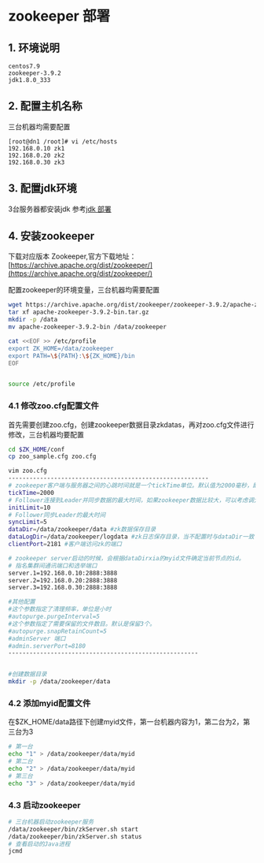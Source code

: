 # zookeeper 部署

## 1. 环境说明

```
centos7.9
zookeeper-3.9.2
jdk1.8.0_333
```

## 2. 配置主机名称

三台机器均需要配置

```
[root@dn1 /root]# vi /etc/hosts
192.168.0.10 zk1
192.168.0.20 zk2
192.168.0.30 zk3
```

## 3. 配置jdk环境

3台服务器都安装jdk 参考[jdk 部署](031%20中间件/jdk.md#20231110105237-94a9b5j)

## 4. 安装zookeeper

下载对应版本 Zookeeper,官方下载地址：[https://archive.apache.org/dist/zookeeper/](https://archive.apache.org/dist/zookeeper/)

配置zookeeper的环境变量，三台机器均需要配置

```bash
wget https://archive.apache.org/dist/zookeeper/zookeeper-3.9.2/apache-zookeeper-3.9.2-bin.tar.gz
tar xf apache-zookeeper-3.9.2-bin.tar.gz
mkdir -p /data
mv apache-zookeeper-3.9.2-bin /data/zookeeper

cat <<EOF >> /etc/profile
export ZK_HOME=/data/zookeeper
export PATH=\${PATH}:\${ZK_HOME}/bin
EOF


source /etc/profile
```

### 4.1 修改zoo.cfg配置文件

首先需要创建zoo.cfg，创建zookeeper数据目录zkdatas，再对zoo.cfg文件进行修改，三台机器均要配置

```bash
cd $ZK_HOME/conf
cp zoo_sample.cfg zoo.cfg

vim zoo.cfg
---------------------------------------------------------
# zookeeper客户端与服务器之间的心跳时间就是一个tickTime单位。默认值为2000毫秒，即2秒
tickTime=2000
# Follower连接到Leader并同步数据的最大时间，如果zookeeper数据比较大，可以考虑调大这个值来避免报错
initLimit=10
# Follower同步Leader的最大时间
syncLimit=5
dataDir=/data/zookeeper/data #zk数据保存目录
dataLogDir=/data/zookeeper/logdata #zk日志保存目录，当不配置时与dataDir一致
clientPort=2181 #客户端访问zk的端口

# zookeeper server启动的时候，会根据dataDirxia的myid文件确定当前节点的id。
# 指名集群间通讯端口和选举端口
server.1=192.168.0.10:2888:3888
server.2=192.168.0.20:2888:3888
server.3=192.168.0.30:2888:3888

#其他配置
#这个参数指定了清理频率，单位是小时
#autopurge.purgeInterval=5
#这个参数指定了需要保留的文件数目。默认是保留3个。
#autopurge.snapRetainCount=5
#adminServer 端口
#admin.serverPort=8180
------------------------------------------------------


#创建数据目录
mkdir -p /data/zookeeper/data

```

### 4.2 添加myid配置文件

在$ZK\_HOME/data路径下创建myid文件，第一台机器内容为1，第二台为2，第三台为3

```bash
# 第一台
echo "1" > /data/zookeeper/data/myid
# 第二台
echo "2" > /data/zookeeper/data/myid
# 第三台
echo "3" > /data/zookeeper/data/myid
```

### 4.3 启动zookeeper

```bash
# 三台机器启动zookeeper服务
/data/zookeeper/bin/zkServer.sh start
/data/zookeeper/bin/zkServer.sh status
# 查看启动的Java进程
jcmd
```

‍

‍
